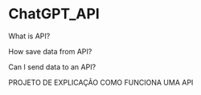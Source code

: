 # ChatGPT_API


What is API?

How save data from API?

Can I send data to an API?


PROJETO DE EXPLICAÇÃO COMO FUNCIONA UMA API
